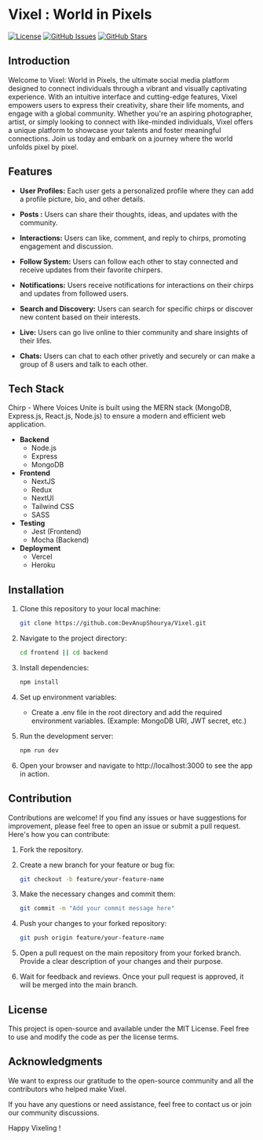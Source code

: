 # Vixel : World in Pixels

[![License](https://img.shields.io/badge/license-MIT-blue.svg)](https://opensource.org/licenses/MIT)
[![GitHub Issues](https://img.shields.io/github/issues/DevAnupShourya/Vixel)](https://github.com/DevAnupShourya/Vixel/issues)
[![GitHub Stars](https://img.shields.io/github/stars/DevAnupShourya/Vixel)](https://github.com/DevAnupShourya/Vixel/stargazers)

## Introduction

Welcome to Vixel: World in Pixels, the ultimate social media platform designed to connect individuals through a vibrant and visually captivating experience. With an intuitive interface and cutting-edge features, Vixel empowers users to express their creativity, share their life moments, and engage with a global community. Whether you're an aspiring photographer, artist, or simply looking to connect with like-minded individuals, Vixel offers a unique platform to showcase your talents and foster meaningful connections. Join us today and embark on a journey where the world unfolds pixel by pixel.

## Features

- **User Profiles:** Each user gets a personalized profile where they can add a profile picture, bio, and other details.

- **Posts :** Users can share their thoughts, ideas, and updates with the community.

- **Interactions:** Users can like, comment, and reply to chirps, promoting engagement and discussion.

- **Follow System:** Users can follow each other to stay connected and receive updates from their favorite chirpers.

- **Notifications:** Users receive notifications for interactions on their chirps and updates from followed users.

- **Search and Discovery:** Users can search for specific chirps or discover new content based on their interests.

- **Live:** Users can go live online to thier community and share insights of their lifes.

- **Chats:** Users can chat to each other privetly and securely or can make a group of 8 users and talk to each other.

## Tech Stack

Chirp - Where Voices Unite is built using the MERN stack (MongoDB, Express.js, React.js, Node.js) to ensure a modern and efficient web application.
- **Backend**
    - Node.js
    - Express
    - MongoDB
- **Frontend**
    - NextJS
    - Redux
    - NextUI
    - Tailwind CSS
    - SASS
- **Testing**
    - Jest (Frontend)
    - Mocha (Backend)
- **Deployment**
    - Vercel
    - Heroku

## Installation

1. Clone this repository to your local machine:

   ```bash
   git clone https://github.com:DevAnupShourya/Vixel.git
   ```

2. Navigate to the project directory:

    ```bash
    cd frontend || cd backend
    ```
3. Install dependencies:

    ```bash
    npm install
    ```    
4. Set up environment variables:
    - Create a .env file in the root directory and add the required environment variables. (Example: MongoDB URI, JWT secret, etc.)
5. Run the development server:

    ```bash
    npm run dev
    ```
6. Open your browser and navigate to http://localhost:3000 to see the app in action.    

## Contribution

Contributions are welcome! If you find any issues or have suggestions for improvement, please feel free to open an issue or submit a pull request. Here's how you can contribute:

1. Fork the repository.

2. Create a new branch for your feature or bug fix:

   ```bash
   git checkout -b feature/your-feature-name
   ```
3. Make the necessary changes and commit them:   

   ```bash
   git commit -m "Add your commit message here"
   ```
4. Push your changes to your forked repository:

   ```bash
   git push origin feature/your-feature-name
   ```
5. Open a pull request on the main repository from your forked branch. Provide a clear description of your changes and their purpose.

6. Wait for feedback and reviews. Once your pull request is approved, it will be merged into the main branch.

## License
This project is open-source and available under the MIT License. Feel free to use and modify the code as per the license terms.

## Acknowledgments
We want to express our gratitude to the open-source community and all the contributors who helped make Vixel.

If you have any questions or need assistance, feel free to contact us or join our community discussions.

Happy Vixeling !
